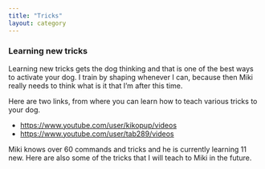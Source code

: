```yaml
---
title: "Tricks"
layout: category
---
```


### Learning new tricks

Learning new tricks gets the dog thinking and that is one of the best ways to activate your dog. I train by shaping whenever I can, because then Miki really needs to think what is it that I’m after this time.

Here are two links, from where you can learn how to teach various tricks to your dog.

* https://www.youtube.com/user/kikopup/videos
* https://www.youtube.com/user/tab289/videos

Miki knows over 60 commands and tricks and he is currently learning 11 new. Here are also some of the tricks that I will teach to Miki in the future.

